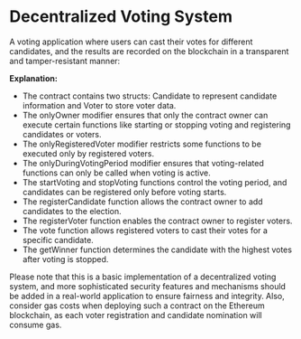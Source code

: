 # Decentralized Voting System

A voting application where users can cast their votes for different candidates, and the results are recorded on the blockchain in a transparent and tamper-resistant manner:


__Explanation:__

 - The contract contains two structs: Candidate to represent candidate information and Voter to store voter data.
 - The onlyOwner modifier ensures that only the contract owner can execute certain functions like starting or stopping voting and registering candidates or voters.
 - The onlyRegisteredVoter modifier restricts some functions to be executed only by registered voters.
 - The onlyDuringVotingPeriod modifier ensures that voting-related functions can only be called when voting is active.
 - The startVoting and stopVoting functions control the voting period, and candidates can be registered only before voting starts.
 - The registerCandidate function allows the contract owner to add candidates to the election.
 - The registerVoter function enables the contract owner to register voters.
 - The vote function allows registered voters to cast their votes for a specific candidate.
 - The getWinner function determines the candidate with the highest votes after voting is stopped.

Please note that this is a basic implementation of a decentralized voting system, and more sophisticated security features and mechanisms should be added in a real-world application to ensure fairness and integrity. Also, consider gas costs when deploying such a contract on the Ethereum blockchain, as each voter registration and candidate nomination will consume gas.
